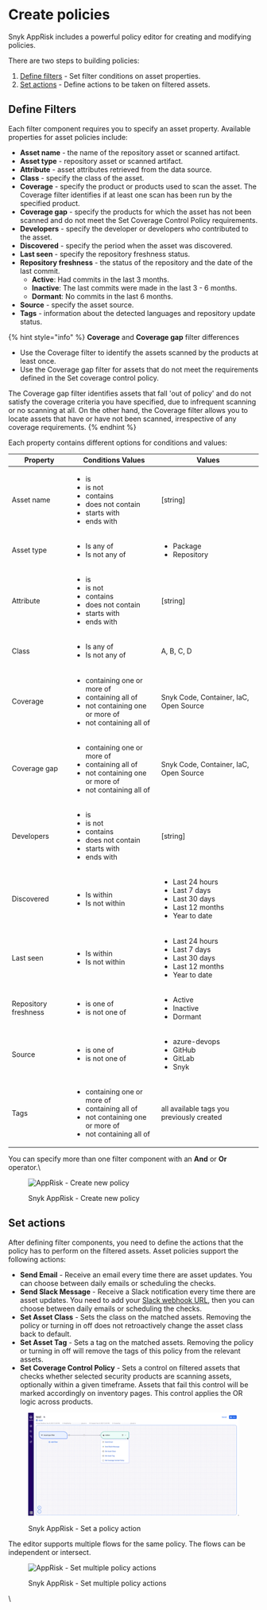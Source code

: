 # Create policies

Snyk AppRisk includes a powerful policy editor for creating and modifying policies.

There are two steps to building policies:

1. [Define filters](create-policies.md#define-filters) - Set filter conditions on asset properties.
2. [Set actions](create-policies.md#set-actions) - Define actions to be taken on filtered assets.

## **Define Filters**

Each filter component requires you to specify an asset property. Available properties for asset policies include:

* **Asset name** - the name of the repository asset or scanned artifact.
* **Asset type** - repository asset or scanned artifact.
* **Attribute** - asset attributes retrieved from the data source.
* **Class** - specify the class of the asset.
* **Coverage** - specify the product or products used to scan the asset. The Coverage filter identifies if at least one scan has been run by the specified product.
* **Coverage gap** - specify the products for which the asset has not been scanned and do not meet the Set Coverage Control Policy requirements.
* **Developers** - specify the developer or developers who contributed to the asset.
* **Discovered** - specify the period when the asset was discovered.
* **Last seen** - specify the repository freshness status.
* **Repository freshness** - the status of the repository and the date of the last commit.
  * **Active**: Had commits in the last 3 months.
  * **Inactive**: The last commits were made in the last 3 - 6 months.
  * **Dormant**: No commits in the last 6 months.
* **Source** - specify the asset source.
* **Tags** - information about the detected languages and repository update status.

{% hint style="info" %}
**Coverage** and **Coverage gap**  filter differences

* Use the Coverage filter to identify the assets scanned by the products at least once.
* Use the Coverage gap filter for assets that do not meet the requirements defined in the Set coverage control policy.&#x20;

The Coverage gap filter identifies assets that fall 'out of policy' and do not satisfy the coverage criteria you have specified, due to infrequent scanning or no scanning at all. On the other hand, the Coverage filter allows you to locate assets that have or have not been scanned, irrespective of any coverage requirements.
{% endhint %}



Each property contains different options for conditions and values:

| Property             | Conditions Values                                                                                                                         | Values                                                                                                                |
| -------------------- | ----------------------------------------------------------------------------------------------------------------------------------------- | --------------------------------------------------------------------------------------------------------------------- |
| Asset name           | <ul><li>is</li><li>is not</li><li>contains</li><li>does not contain</li><li>starts with</li><li>ends with</li></ul>                       | \[string]                                                                                                             |
| Asset type           | <ul><li>Is any of</li><li>Is not any of</li></ul>                                                                                         | <ul><li>Package</li><li>Repository</li></ul>                                                                          |
| Attribute            | <ul><li>is</li><li>is not</li><li>contains</li><li>does not contain</li><li>starts with</li><li>ends with</li></ul>                       | \[string]                                                                                                             |
| Class                | <ul><li>Is any of</li><li>Is not any of</li></ul>                                                                                         | A, B, C, D                                                                                                            |
| Coverage             | <ul><li>containing one or more of</li><li>containing all of</li><li>not containing one or more of</li><li>not containing all of</li></ul> | Snyk Code, Container, IaC, Open Source                                                                                |
| Coverage gap         | <ul><li>containing one or more of</li><li>containing all of</li><li>not containing one or more of</li><li>not containing all of</li></ul> | Snyk Code, Container, IaC, Open Source                                                                                |
| Developers           | <ul><li>is</li><li>is not</li><li>contains</li><li>does not contain</li><li>starts with</li><li>ends with</li></ul>                       | \[string]                                                                                                             |
| Discovered           | <ul><li>Is within</li><li>Is not within</li></ul>                                                                                         | <ul><li>Last 24 hours</li><li>Last 7 days</li><li>Last 30 days</li><li>Last 12 months</li><li>Year to date </li></ul> |
| Last seen            | <ul><li>Is within</li><li>Is not within</li></ul>                                                                                         | <ul><li>Last 24 hours</li><li>Last 7 days</li><li>Last 30 days</li><li>Last 12 months</li><li>Year to date</li></ul>  |
| Repository freshness | <ul><li>is one of</li><li>is not one of</li></ul>                                                                                         | <ul><li>Active</li><li>Inactive</li><li>Dormant</li></ul>                                                             |
| Source               | <ul><li>is one of</li><li>is not one of</li></ul>                                                                                         | <ul><li>azure-devops</li><li>GitHub</li><li>GitLab</li><li>Snyk</li></ul>                                             |
| Tags                 | <ul><li>containing one or more of</li><li>containing all of</li><li>not containing one or more of</li><li>not containing all of</li></ul> | all available tags you previously created                                                                             |



You can specify more than one filter component with an **And** or **Or** operator.\


<figure><img src="https://lh3.googleusercontent.com/OoGqaTS6E_XcIf6NB9q0r5wTxNHHoAI_oiD5aBlNIn4kqMenCdPcRsWrglS01DOppHudlg6X0aBED2SEYc6peiLJQarJ9pvRu6djZZ-1rb-7UuUFPljhawEO9lGobMHDSGzLDwHHpzqJdkQf2mCpfnw" alt="AppRisk - Create new policy"><figcaption><p>Snyk AppRisk - Create new policy</p></figcaption></figure>

## **Set actions**

After defining filter components, you need to define the actions that the policy has to perform on the filtered assets. Asset policies support the following actions:

* **Send Email** - Receive an email every time there are asset updates. You can choose between daily emails or scheduling the checks.
* **Send Slack Message** - Receive a Slack notification every time there are asset updates. You need to add your [Slack webhook URL](../../../integrate-with-snyk/notification-and-ticketing-systems-integrations/slack-integration.md), then you can choose between daily emails or scheduling the checks.
* **Set Asset Class** - Sets the class on the matched assets. Removing the policy or turning in off does not retroactively change the asset class back to default.
* **Set Asset Tag** - Sets a tag on the matched assets. Removing the policy or turning in off will remove the tags of this policy from the relevant assets.
* **Set Coverage Control Policy** - Sets a control on filtered assets that checks whether selected security products are scanning assets, optionally within a given timeframe. Assets that fail this control will be marked accordingly on inventory pages. This control applies the OR logic across products.

<figure><img src="../../../.gitbook/assets/image (1) (8).png" alt="AppRisk - Set a policy action"><figcaption><p>Snyk AppRisk - Set a policy action </p></figcaption></figure>

The editor supports multiple flows for the same policy. The flows can be independent or intersect.

<figure><img src="https://lh6.googleusercontent.com/YEy4S8gp_a2T8F02G_Wc4tY9571ZSyOXemao4v_Tb8SmWpGXEp7C-Eik1GX6gqE2hp-NQM6KNQ-EDx6xoHiyT-hL--znSsMSQoV0bQR9kKpNzP0p4ZGhoZG4mA8PjN1Hr-mO-o6NDmTg272rnbY9wYE" alt="AppRisk - Set multiple policy actions "><figcaption><p>Snyk AppRisk - Set multiple policy actions </p></figcaption></figure>

\

